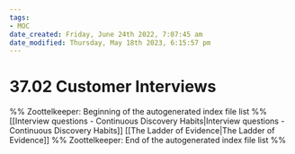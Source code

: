 ```yaml
---
tags: 
- MOC
date_created: Friday, June 24th 2022, 7:07:45 am
date_modified: Thursday, May 18th 2023, 6:15:57 pm
---
```

# 37.02 Customer Interviews



%% Zoottelkeeper: Beginning of the autogenerated index file list  %%
 [[Interview questions - Continuous Discovery Habits|Interview questions - Continuous Discovery Habits]]
 [[The Ladder of Evidence|The Ladder of Evidence]]
%% Zoottelkeeper: End of the autogenerated index file list  %%

